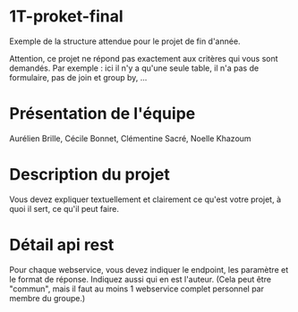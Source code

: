 # 1T-proket-final
Exemple de la structure attendue pour le projet de fin d'année.

Attention, ce projet ne répond pas exactement aux critères qui vous sont demandés.
Par exemple : ici il n'y a qu'une seule table, il n'a pas de formulaire, pas de join et group by, ...

# Présentation de l'équipe
Aurélien Brille, Cécile Bonnet, Clémentine Sacré, Noelle Khazoum

# Description du projet
Vous devez expliquer textuellement et clairement ce qu'est votre projet, à quoi il sert, ce qu'il peut faire.

# Détail api rest
Pour chaque webservice, vous devez indiquer le endpoint, les paramètre et le format de réponse.
Indiquez aussi qui en est l'auteur. (Cela peut être "commun", mais il faut au  moins 1 webservice complet personnel par membre du groupe.)



